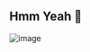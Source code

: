 ## Hmm Yeah 👋
![image](https://github.com/user-attachments/assets/506d4871-95c9-4875-a409-0f1a371b94e5)

<!--
**imgrootgrogu/imgrootgrogu** is a ✨ _special_ ✨ repository because its `README.md` (this file) appears on your GitHub profile.

Here are some ideas to get you started:

- 🔭 I’m currently working on ...
- 🌱 I’m currently learning ...
- 👯 I’m looking to collaborate on ...
- 🤔 I’m looking for help with ...
- 💬 Ask me about ...
- 📫 How to reach me: ...
- 😄 Pronouns: ...
- ⚡ Fun fact: ...
-->
